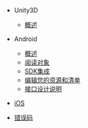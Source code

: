 * Unity3D
    * [概述](/ZH/Unity3D/summary)
    
* Android
   * [概述](/ZH/Android/summary)
   * [阅读对象](/ZH/Android/reading_requirements)
   * [SDK集成](/ZH/Android/sdk_implementation)
   * [编辑您的资源和清单](/ZH/Android/edit_resources)
   * [接口设计说明](/ZH/Android/Interface_design_description)
    
* [iOS](/ZH/iOS/summary)
    
* [错误码](/ZH/errorcode)

